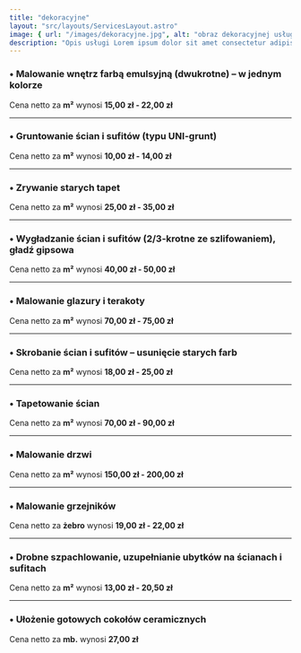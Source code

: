 ```yaml
---
title: "dekoracyjne"
layout: "src/layouts/ServicesLayout.astro"
image: { url: "/images/dekoracyjne.jpg", alt: "obraz dekoracyjnej usługi" }
description: "Opis usługi Lorem ipsum dolor sit amet consectetur adipisicing elit. Consequatur, nobis."
---
```


### • Malowanie wnętrz farbą emulsyjną (dwukrotne) – w jednym kolorze

Cena netto za **m²** wynosi **15,00 zł - 22,00 zł**

---

### • Gruntowanie ścian i sufitów (typu UNI-grunt)

Cena netto za **m²** wynosi **10,00 zł - 14,00 zł**

---

### • Zrywanie starych tapet

Cena netto za **m²** wynosi **25,00 zł - 35,00 zł**

---

### • Wygładzanie ścian i sufitów (2/3-krotne ze szlifowaniem), gładź gipsowa

Cena netto za **m²** wynosi **40,00 zł - 50,00 zł**

---

### • Malowanie glazury i terakoty

Cena netto za **m²** wynosi **70,00 zł - 75,00 zł**

---

### • Skrobanie ścian i sufitów – usunięcie starych farb

Cena netto za **m²** wynosi **18,00 zł - 25,00 zł**

---

### • Tapetowanie ścian

Cena netto za **m²** wynosi **70,00 zł - 90,00 zł**

---

### • Malowanie drzwi

Cena netto za **m²** wynosi **150,00 zł - 200,00 zł**

---

### • Malowanie grzejników

Cena netto za **żebro** wynosi **19,00 zł - 22,00 zł**

---

### • Drobne szpachlowanie, uzupełnianie ubytków na ścianach i sufitach

Cena netto za **m²** wynosi **13,00 zł - 20,50 zł**

---

### • Ułożenie gotowych cokołów ceramicznych

Cena netto za **mb.** wynosi **27,00 zł**
